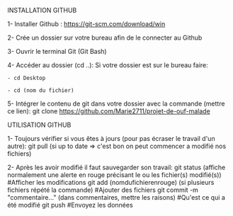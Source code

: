 INSTALLATION GITHUB

1- Installer Github :
    https://git-scm.com/download/win

2- Crée un dossier sur votre bureau afin de le connecter au Github

3- Ouvrir le terminal Git (Git Bash)

4- Accéder au dossier (cd ..):
    Si votre dossier est sur le bureau faire:
    
    - cd Desktop
    
    - cd (nom du fichier)

5- Intégrer le contenu de git dans votre dossier avec la commande (mettre ce lien):
    git clone https://github.com/Marie2711/projet-de-ouf-malade


UTILISATION GITHUB

1- Toujours vérifier si vous êtes à jours (pour pas écraser le travail d'un autre):
    git pull (si up to date => c'est bon on peut commencer a modifié nos fichiers)

2- Après les avoir modifié il faut sauvegarder son travail:
    git status (affiche normalement une alerte en rouge précisant le ou les fichier(s) modifié(s))  #Afficher les modifications
    git add (nomdufichierenrouge)	(si plusieurs fichiers répété la commande)  #Ajouter des fichiers
    git commit -m "commentaire..."  (dans commentaires, mettre les raisons) #Qu'est ce qui a été modifié
    git push	#Envoyez les données
